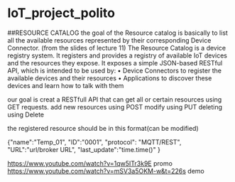 # IoT_project_polito

##RESOURCE CATALOG
the goal of the Resource catalog is basically to list all the available resources represented by their corresponding Device Connector.
(from the slides of lecture 11)
The Resource Catalog is a device registry system. It registers
and provides a registry of available IoT devices and the
resources they expose. It exposes a simple JSON-based RESTful
API, which is intended to be used by:
• Device Connectors to register the available devices and their
resources
• Applications to discover these devices and learn how to talk
with them

our goal is creat a RESTfull API that can get all or certain resources using GET requests.
add new resources using POST
modify using PUT
deleting using Delete

the registered resource should be in this format(can be modified)

{"name":"Temp_01",
"ID":"0001",
"protocol": "MQTT/REST",
"URL":"url/broker URL",
"last_update":"time.time()"
}


https://www.youtube.com/watch?v=1qw5ITr3k9E promo
https://www.youtube.com/watch?v=mSV3a5OKM-w&t=226s demo
